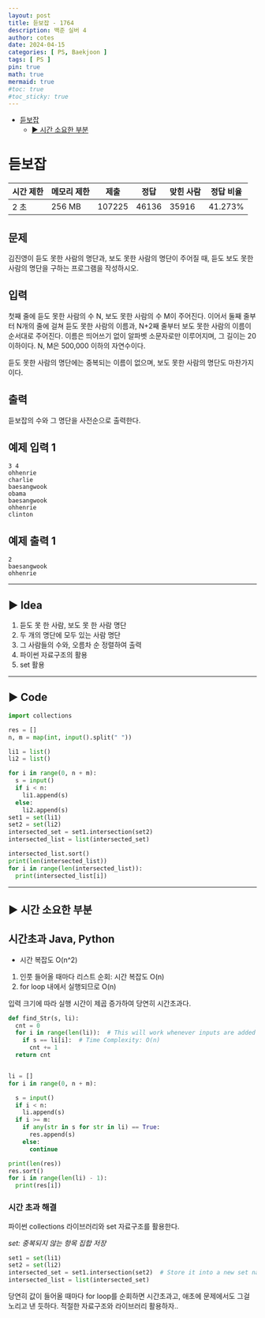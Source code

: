 ```yaml
---
layout: post
title: 듣보잡 - 1764
description: 백준 실버 4
author: cotes
date: 2024-04-15
categories: [ PS, Baekjoon ]
tags: [ PS ]
pin: true
math: true
mermaid: true
#toc: true
#toc_sticky: true
---
```


<!-- TOC -->

* [듣보잡](#듣보잡)
  * [► 시간 소요한 부분](#-시간-소요한-부분)

<!-- TOC -->

# 듣보잡

| 시간 제한 | 메모리 제한 | 제출     | 정답    | 맞힌 사람 | 정답 비율   |
|-------|--------|--------|-------|-------|---------|
| 2 초   | 256 MB | 107225 | 46136 | 35916 | 41.273% |


<h2> 문제 </h2>

김진영이 듣도 못한 사람의 명단과, 보도 못한 사람의 명단이 주어질 때, 듣도 보도 못한 사람의 명단을 구하는 프로그램을 작성하시오.

## 입력

첫째 줄에 듣도 못한 사람의 수 N, 보도 못한 사람의 수 M이 주어진다. 이어서 둘째 줄부터 N개의 줄에 걸쳐 듣도 못한 사람의 이름과, N+2째 줄부터 보도 못한 사람의 이름이 순서대로 주어진다. 이름은 띄어쓰기
없이 알파벳 소문자로만 이루어지며, 그 길이는 20 이하이다. N, M은 500,000 이하의 자연수이다.

듣도 못한 사람의 명단에는 중복되는 이름이 없으며, 보도 못한 사람의 명단도 마찬가지이다.

## 출력

듣보잡의 수와 그 명단을 사전순으로 출력한다.

## 예제 입력 1

```
3 4
ohhenrie
charlie
baesangwook
obama
baesangwook
ohhenrie
clinton
```

## 예제 출력 1

```
2
baesangwook
ohhenrie
```

---

## ► Idea

1. 듣도 못 한 사람, 보도 못 한 사람 명단
1. 두 개의 명단에 모두 있는 사람 명단
2. 그 사람들의 수와, 오름차 순 정렬하여 출력
3. 파이썬 자료구조의 활용
1. set 활용

---

## ► Code

```python
import collections

res = []
n, m = map(int, input().split(" "))

li1 = list()
li2 = list()

for i in range(0, n + m):
  s = input()
  if i < n:
    li1.append(s)
  else:
    li2.append(s)
set1 = set(li1)
set2 = set(li2)
intersected_set = set1.intersection(set2)
intersected_list = list(intersected_set)

intersected_list.sort()
print(len(intersected_list))
for i in range(len(intersected_list)):
  print(intersected_list[i])
```

---

## ► 시간 소요한 부분

## 시간초과 Java, Python

- 시간 복잡도 O(n^2)

1. 인풋 들어올 때마다 리스트 순회: 시간 복잡도 O(n)
2. for loop 내에서 실행되므로 O(n)

입력 크기에 따라 실행 시간이 제곱 증가하여 당연히 시간초과다.

```python
def find_Str(s, li):
  cnt = 0
  for i in range(len(li)):  # This will work whenever inputs are added into the array.
    if s == li[i]:  # Time Complexity: O(n)
      cnt += 1
  return cnt


li = []
for i in range(0, n + m):

  s = input()
  if i < n:
    li.append(s)
  if i >= m:
    if any(str in s for str in li) == True:
      res.append(s)
    else:
      continue

print(len(res))
res.sort()
for i in range(len(li) - 1):
  print(res[i])
```

### 시간 초과 해결

파이썬 collections 라이브러리와 set 자료구조를 활용한다.

*set: 중복되지 않는 항목 집합 저장*

```python
set1 = set(li1)
set2 = set(li2)
intersected_set = set1.intersection(set2)  # Store it into a new set named intersected_set
intersected_list = list(intersected_set)
```

당연히 값이 들어올 때마다 for loop를 순회하면 시간초과고, 애초에 문제에서도 그걸 노리고 낸 듯하다. 적절한 자료구조와 라이브러리 활용하자..
